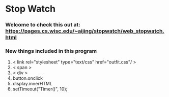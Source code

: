 # Stop Watch  
### Welcome to check this out at: https://pages.cs.wisc.edu/~aijing/stopwatch/web_stopwatch.html
### New things included in this program
1. < link rel="stylesheet" type="text/css" href="outfit.css"/ >
2. < span >
3. < div >
4. button.onclick
5. display.innerHTML
6. setTimeout("Timer()", 10);
